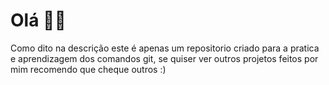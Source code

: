 <h1> Olá 🐱‍👤</h1>
<p> Como dito na descrição este é apenas um repositorio criado para a pratica e aprendizagem dos comandos git, se quiser ver outros projetos feitos por mim recomendo que cheque outros :)</p>

